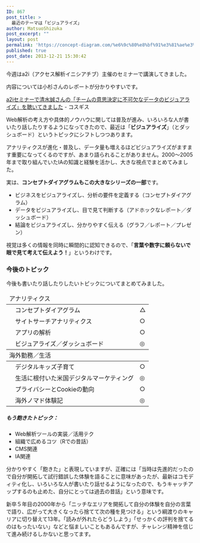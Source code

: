 ```yaml
---
ID: 867
post_title: >
  最近のテーマは「ビジュアライズ」
author: MatsuoShizuka
post_excerpt: ""
layout: post
permalink: 'https://concept-diagram.com/%e6%9c%80%e8%bf%91%e3%81%ae%e3%83%86%e3%83%bc%e3%83%9e%e3%81%af%e3%80%8c%e3%83%93%e3%82%b8%e3%83%a5%e3%82%a2%e3%83%a9%e3%82%a4%e3%82%ba%e3%80%8d/'
published: true
post_date: 2013-12-21 15:30:42
---
```

今週はa2i（アクセス解析イニシアチブ）主催のセミナーで講演してきました。

内容については小杉さんのレポートが分かりやすいです。

<a href="http://kosgis.com/news/report-a2i_131217/" target="_blank">a2iセミナーで清水誠さんの「チームの意思決定に不可欠なデータのビジュアライズ」を聴いてきました</a> - コスギス

Web解析の考え方や具体的ノウハウに関しては普及が進み、いろいろな人が書いたり話したりするようになってきたので、最近は「<strong>ビジュアライズ</strong>」（とダッシュボード）というトピックにシフトしつつあります。

アナリティクスが進化・普及し、データ量も増えるほどビジュアライズがますます重要になってくるのですが、あまり語られることがありません。2000〜2005年まで取り組んでいたIAの知識と経験を活かし、大きな視点でまとめてみました。

実は、<strong>コンセプトダイアグラムもこの大きなシリーズの一部</strong>です。

<ul>
    <li>ビジネスをビジュアライズし、分析の要件を定義する（コンセプトダイアグラム）</li>
    <li>データをビジュアライズし、目で見て判断する（アドホックなレポート／ダッシュボード）</li>
    <li>結論をビジュアライズし、分かりやすく伝える（グラフ／レポート／プレゼン）</li>
</ul>

視覚は多くの情報を同時に瞬間的に認知できるので、「<strong>言葉や数字に頼らないで眼で見て考えて伝えよう！</strong>」というわけです。

<h3>今後のトピック</h3>

今後も書いたり話したりしたいトピックについてまとめてみました。

<div>
<table class="modernTable withHeader" cellspacing="1" cellpadding="1">
<thead>
<tr>
<td colspan="3">アナリティクス</td>
</tr>
</thead>
<tbody>
<tr>
<td></td>
<td>コンセプトダイアグラム</td>
<td>△</td>
</tr>
<tr>
<td></td>
<td>サイトサーチアナリティクス</td>
<td>○</td>
</tr>
<tr>
<td></td>
<td>アプリの解析</td>
<td>○</td>
</tr>
<tr>
<td></td>
<td>ビジュアライズ／ダッシュボード</td>
<td>◎</td>
</tr>
</tbody>
<thead>
<tr>
<td colspan="3">海外勤務／生活</td>
</tr>
</thead>
<tbody>
<tr>
<td></td>
<td>デジタルキッズ子育て</td>
<td>○</td>
</tr>
<tr>
<td></td>
<td>生活に根付いた米国デジタルマーケティング</td>
<td>◎</td>
</tr>
<tr>
<td></td>
<td>プライバシーとCookieの動向</td>
<td>○</td>
</tr>
<tr>
<td></td>
<td>海外ノマド体験記</td>
<td>◎</td>
</tr>
</tbody>
</table>
</div>

<div></div>

<h5>もう飽きたトピック：</h5>

<ul>
    <li>Web解析ツールの実装／活用テク</li>
    <li>組織で広めるコツ（Rでの昔話）</li>
    <li>CMS関連</li>
    <li>IA関連</li>
</ul>

分かりやすく「飽きた」と表現していますが、正確には「当時は先進的だったので自分が開拓して試行錯誤した体験を語ることに意味があったが、最新はコモディティ化し、いろいろな人が書いたり話せるようになったので、もうキャッチアップするのも止めた、自分にとっては過去の昔話」という意味です。

新卒５年目の2000年から「ニッチなエリアを開拓して自分の体験を自分の言葉で語り、広がって大きくなったら捨てて次の種を見つける」という綱渡りのキャリアに切り替えて13年。「読みが外れたらどうしよう」「せっかくの評判を捨てるのはもったいない」などと悩ましいこともあるんですが、チャレンジ精神を信じて進み続けるしかないと思ってます。